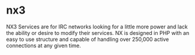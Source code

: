 nx3
===

NX3 Services are for IRC networks looking for a little more power and lack the ability or desire to modify their services. NX is designed in PHP with an easy to use structure and capable of handling over 250,000 active connections at any given time.
